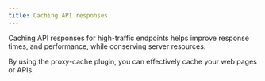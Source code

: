 ```yaml
---
title: Caching API responses
---
```


Caching API responses for high-traffic endpoints helps improve response times, and performance, while conserving server resources. 

By using the proxy-cache plugin, you can effectively cache your web pages or APIs. 